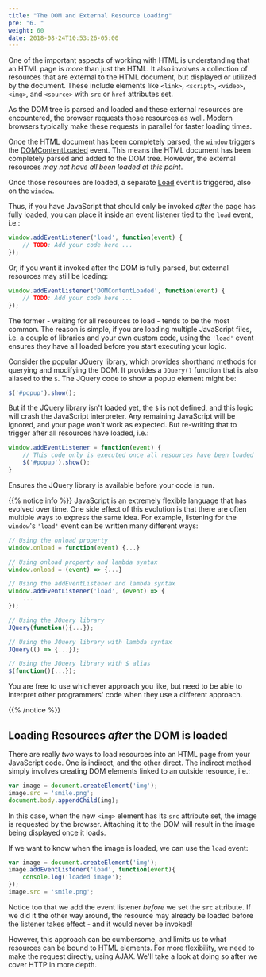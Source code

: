 ```yaml
---
title: "The DOM and External Resource Loading"
pre: "6. "
weight: 60
date: 2018-08-24T10:53:26-05:00
---
```

One of the important aspects of working with HTML is understanding that an HTML page is _more_ than just the HTML.  It also involves a collection of resources that are external to the HTML document, but displayed or utilized by the document.  These include elements like `<link>`, `<script>`, `<video>`, `<img>`, and `<source>` with `src` or `href` attributes set.

As the DOM tree is parsed and loaded and these external resources are encountered, the browser requests those resources as well.  Modern browsers typically make these requests in parallel for faster loading times.  

Once the HTML document has been completely parsed, the `window` triggers the [DOMContentLoaded](https://developer.mozilla.org/en-US/docs/Web/API/Window/DOMContentLoaded_event) event.  This means the HTML document has been completely parsed and added to the DOM tree.  However, the external resources _may not have all been loaded at this point_.

Once those resources are loaded, a separate [Load](https://developer.mozilla.org/en-US/docs/Web/API/Window/load_event) event is triggered, also on the `window`.

Thus, if you have JavaScript that should only be invoked _after_ the page has fully loaded, you can place it inside an event listener tied to the `load` event, i.e.:

```javascript
window.addEventListener('load', function(event) {
    // TODO: Add your code here ...
});
```

Or, if you want it invoked after the DOM is fully parsed, but external resources may still be loading:

```javascript
window.addEventListener('DOMContentLoaded', function(event) {
    // TODO: Add your code here ...
});
```

The former - waiting for all resources to load - tends to be the most common. The reason is simple, if you are loading multiple JavaScript files, i.e. a couple of libraries and your own custom code, using the `'load'` event ensures they have all loaded before you start executing your logic.  

Consider the popular [JQuery](https://jquery.com/) library, which provides shorthand methods for querying and modifying the DOM.  It provides a `JQuery()` function that is also aliased to the `$`.  The JQuery code to show a popup element might be:

```javascript
$('#popup').show();
```

But if the JQuery library isn't loaded yet, the `$` is not defined, and this logic will crash the JavaScript interpreter.  Any remaining JavaScript will be ignored, and your page won't work as expected.  But re-writing that to trigger after all resources have loaded, i.e.:

```javascript 
window.addEventListener = function(event) {
    // This code only is executed once all resources have been loaded
    $('#popup').show();
}
```

Ensures the JQuery library is available before your code is run.

{{% notice info %}}
JavaScript is an extremely flexible language that has evolved over time.  One side effect of this evolution is that there are often multiple ways to express the same idea.  For example, listening for the `window`'s `'load'` event can be written many different ways:

```javascript
// Using the onload property
window.onload = function(event) {...}

// Using onload property and lambda syntax 
window.onload = (event) => {...}

// Using the addEventListener and lambda syntax
window.addEventListener('load', (event) => {
    ...
});

// Using the JQuery library 
JQuery(function(){...});

// Using the JQuery library with lambda syntax 
JQuery(() => {...});

// Using the JQuery library with $ alias
$(function(){...});
```

You are free to use whichever approach you like, but need to be able to interpret other programmers' code when they use a different approach.

{{% /notice %}}

## Loading Resources _after_ the DOM is loaded

There are really _two_ ways to load resources into an HTML page from your JavaScript code.  One is indirect, and the other direct.  The indirect method simply involves creating DOM elements linked to an outside resource, i.e.:

```js
var image = document.createElement('img');
image.src = 'smile.png';
document.body.appendChild(img);
```

In this case, when the new `<img>` element has its `src` attribute set, the image is requested by the browser.  Attaching it to the DOM will result in the image being displayed once it loads.

If we want to know when the image is loaded, we can use the `load` event:

```js
var image = document.createElement('img');
image.addEventListener('load', function(event){
    console.log('loaded image');
});
image.src = 'smile.png';
```

Notice too that we add the event listener _before_ we set the `src` attribute.  If we did it the other way around, the resource may already be loaded before the listener takes effect - and it would never be invoked!

However, this approach can be cumbersome, and limits us to what resources can be bound to HTML elements.  For more flexibility, we need to make the request directly, using AJAX. We'll take a look at doing so after we cover HTTP in more depth.